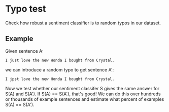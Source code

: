 # Typo test

Check how robust a sentiment classifier is to random typos in our dataset.

## Example
Given sentence A:

```I just love the new Honda I bought from Crystal.```

we can introduce a random typo to get sentence A':

```I jpst love the new Honda I bought from Crystal.```

Now we test whether our sentiment classifer S gives the same answer for S(A) and S(A'). If S(A) == S(A'), that's good! We can do this over hundreds or thousands of example sentences and estimate what percent of examples S(A) == S(A'). 

